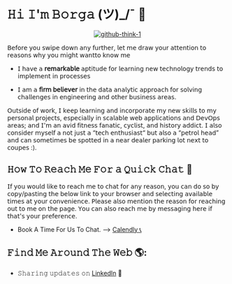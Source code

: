 # 𝙷𝚒 𝙸'𝚖 𝙱𝚘𝚛𝚐𝚊  (ツ)_/¯ 👋

<p align="center"><a href="https://ibb.co/Njkp1Xs"><img src="https://i.ibb.co/J7b2xNK/github-think-1.png" alt="github-think-1" border="0"></a></p>


 𝖡𝖾𝖿𝗈𝗋𝖾 𝗒𝗈𝗎 𝗌𝗐𝗂𝗉𝖾 𝖽𝗈𝗐𝗇 𝖺𝗇𝗒 𝖿𝗎𝗋𝗍𝗁𝖾𝗋, 𝗅𝖾𝗍 𝗆𝖾 𝖽𝗋𝖺𝗐 𝗒𝗈𝗎𝗋 𝖺𝗍𝗍𝖾𝗇𝗍𝗂𝗈𝗇 𝗍𝗈 𝗋𝖾𝖺𝗌𝗈𝗇𝗌 𝗐𝗁𝗒 𝗒𝗈𝗎 𝗆𝗂𝗀𝗁𝗍 𝗐𝖺𝗇𝗍𝗍𝗈 𝗄𝗇𝗈𝗐 𝗆𝖾 
 
-	𝖨 𝗁𝖺𝗏𝖾 𝖺 **𝗋𝖾𝗆𝖺𝗋𝗄𝖺𝖻𝗅𝖾** 𝖺𝗉𝗍𝗂𝗍𝗎𝖽𝖾 𝖿𝗈𝗋 𝗅𝖾𝖺𝗋𝗇𝗂𝗇𝗀 𝗇𝖾𝗐 𝗍𝖾𝖼𝗁𝗇𝗈𝗅𝗈𝗀𝗒 𝗍𝗋𝖾𝗇𝖽𝗌 𝗍𝗈 𝗂𝗆𝗉𝗅𝖾𝗆𝖾𝗇𝗍 𝗂𝗇 𝗉𝗋𝗈𝖼𝖾𝗌𝗌𝖾𝗌 

-	𝖨 𝖺𝗆 𝖺 **𝖿𝗂𝗋𝗆 𝖻𝖾𝗅𝗂𝖾𝗏𝖾𝗋** 𝗂𝗇 𝗍𝗁𝖾 𝖽𝖺𝗍𝖺 𝖺𝗇𝖺𝗅𝗒𝗍𝗂𝖼 𝖺𝗉𝗉𝗋𝗈𝖺𝖼𝗁 𝖿𝗈𝗋 𝗌𝗈𝗅𝗏𝗂𝗇𝗀 𝖼𝗁𝖺𝗅𝗅𝖾𝗇𝗀𝖾𝗌 𝗂𝗇 𝖾𝗇𝗀𝗂𝗇𝖾𝖾𝗋𝗂𝗇𝗀 𝖺𝗇𝖽 𝗈𝗍𝗁𝖾𝗋 𝖻𝗎𝗌𝗂𝗇𝖾𝗌𝗌 𝖺𝗋𝖾𝖺𝗌. 

𝖮𝗎𝗍𝗌𝗂𝖽𝖾 𝗈𝖿 𝗐𝗈𝗋𝗄, 𝖨 𝗄𝖾𝖾𝗉 𝗅𝖾𝖺𝗋𝗇𝗂𝗇𝗀 𝖺𝗇𝖽 𝗂𝗇𝖼𝗈𝗋𝗉𝗈𝗋𝖺𝗍𝖾 𝗆𝗒 𝗇𝖾𝗐 𝗌𝗄𝗂𝗅𝗅𝗌 𝗍𝗈 𝗆𝗒 𝗉𝖾𝗋𝗌𝗈𝗇𝖺𝗅 𝗉𝗋𝗈𝗃𝖾𝖼𝗍𝗌, 𝖾𝗌𝗉𝖾𝖼𝗂𝖺𝗅𝗅𝗒 𝗂𝗇 𝗌𝖼𝖺𝗅𝖺𝖻𝗅𝖾 𝗐𝖾𝖻 𝖺𝗉𝗉𝗅𝗂𝖼𝖺𝗍𝗂𝗈𝗇𝗌 𝖺𝗇𝖽 𝖣𝖾𝗏𝖮𝗉𝗌 𝖺𝗋𝖾𝖺𝗌; 𝖺𝗇𝖽 𝖨'𝗆 𝖺𝗇 𝖺𝗏𝗂𝖽 𝖿𝗂𝗍𝗇𝖾𝗌𝗌 𝖿𝖺𝗇𝖺𝗍𝗂𝖼, 𝖼𝗒𝖼𝗅𝗂𝗌𝗍, 𝖺𝗇𝖽 𝗁𝗂𝗌𝗍𝗈𝗋𝗒 𝖺𝖽𝖽𝗂𝖼𝗍. 𝖨 𝖺𝗅𝗌𝗈 𝖼𝗈𝗇𝗌𝗂𝖽𝖾𝗋 𝗆𝗒𝗌𝖾𝗅𝖿 𝖺 𝗇𝗈𝗍 𝗃𝗎𝗌𝗍 𝖺 “𝗍𝖾𝖼𝗁 𝖾𝗇𝗍𝗁𝗎𝗌𝗂𝖺𝗌𝗍“ 𝖻𝗎𝗍 𝖺𝗅𝗌𝗈 𝖺 “𝗉𝖾𝗍𝗋𝗈𝗅 𝗁𝖾𝖺𝖽” 𝖺𝗇𝖽 𝖼𝖺𝗇 𝗌𝗈𝗆𝖾𝗍𝗂𝗆𝖾𝗌 𝖻𝖾 𝗌𝗉𝗈𝗍𝗍𝖾𝖽 𝗂𝗇 𝖺 𝗇𝖾𝖺𝗋 𝖽𝖾𝖺𝗅𝖾𝗋 𝗉𝖺𝗋𝗄𝗂𝗇𝗀 𝗅𝗈𝗍 𝗇𝖾𝗑𝗍 𝗍𝗈 𝖼𝗈𝗎𝗉𝖾𝗌 :). 



## 𝙷𝚘𝚠 𝚃𝚘 𝚁𝚎𝚊𝚌𝚑 𝙼𝚎 𝙵𝚘𝚛 𝚊 𝚀𝚞𝚒𝚌𝚔 𝙲𝚑𝚊𝚝 💬  

𝖨𝖿 𝗒𝗈𝗎 𝗐𝗈𝗎𝗅𝖽 𝗅𝗂𝗄𝖾 𝗍𝗈 𝗋𝖾𝖺𝖼𝗁 𝗆𝖾 𝗍𝗈 𝖼𝗁𝖺𝗍 𝖿𝗈𝗋 𝖺𝗇𝗒 𝗋𝖾𝖺𝗌𝗈𝗇, 𝗒𝗈𝗎 𝖼𝖺𝗇 𝖽𝗈 𝗌𝗈 𝖻𝗒 𝖼𝗈𝗉𝗒/𝗉𝖺𝗌𝗍𝗂𝗇𝗀 𝗍𝗁𝖾 𝖻𝖾𝗅𝗈𝗐 𝗅𝗂𝗇𝗄 𝗍𝗈 𝗒𝗈𝗎𝗋 𝖻𝗋𝗈𝗐𝗌𝖾𝗋 𝖺𝗇𝖽 𝗌𝖾𝗅𝖾𝖼𝗍𝗂𝗇𝗀 𝖺𝗏𝖺𝗂𝗅𝖺𝖻𝗅𝖾 𝗍𝗂𝗆𝖾𝗌 𝖺𝗍 𝗒𝗈𝗎𝗋 𝖼𝗈𝗇𝗏𝖾𝗇𝗂𝖾𝗇𝖼𝖾. 𝖯𝗅𝖾𝖺𝗌𝖾 𝖺𝗅𝗌𝗈 𝗆𝖾𝗇𝗍𝗂𝗈𝗇 𝗍𝗁𝖾 𝗋𝖾𝖺𝗌𝗈𝗇 𝖿𝗈𝗋 𝗋𝖾𝖺𝖼𝗁𝗂𝗇𝗀 𝗈𝗎𝗍 𝗍𝗈 𝗆𝖾 𝗈𝗇 𝗍𝗁𝖾 𝗉𝖺𝗀𝖾. 𝖸𝗈𝗎 𝖼𝖺𝗇 𝖺𝗅𝗌𝗈 𝗋𝖾𝖺𝖼𝗁 𝗆𝖾 𝖻𝗒 𝗆𝖾𝗌𝗌𝖺𝗀𝗂𝗇𝗀 𝗁𝖾𝗋𝖾 𝗂𝖿 𝗍𝗁𝖺𝗍'𝗌 𝗒𝗈𝗎𝗋 𝗉𝗋𝖾𝖿𝖾𝗋𝖾𝗇𝖼𝖾.  

- Book A Time For Us To Chat. --> <a href="https://calendly.com/borgausifo/chat/">Calendly 📞</a>


##  𝙵𝚒𝚗𝚍 𝙼𝚎 𝙰𝚛𝚘𝚞𝚗𝚍 𝚃𝚑𝚎 𝚆𝚎𝚋  🌎: <a href="https://github.com/sponsors/borgausifo"></a>
- 𝚂𝚑𝚊𝚛𝚒𝚗𝚐 𝚞𝚙𝚍𝚊𝚝𝚎𝚜 𝚘𝚗   <a href="https://www.linkedin.com/in/borgausifo/">LinkedIn</a> 💼

<!--
**borgausifo/borgausifo** is a ✨ _special_ ✨ repository because its `README.md` (this file) appears on your GitHub profile.

Here are some ideas to get you started:

- 🔭 I’m currently working on ...
- 🌱 I’m currently learning ...
- 👯 I’m looking to collaborate on ...
- 🤔 I’m looking for help with ...
- 💬 Ask me about ...
- 📫 How to reach me: ...
- 😄 Pronouns: ...
- ⚡ Fun fact: ...
-->
